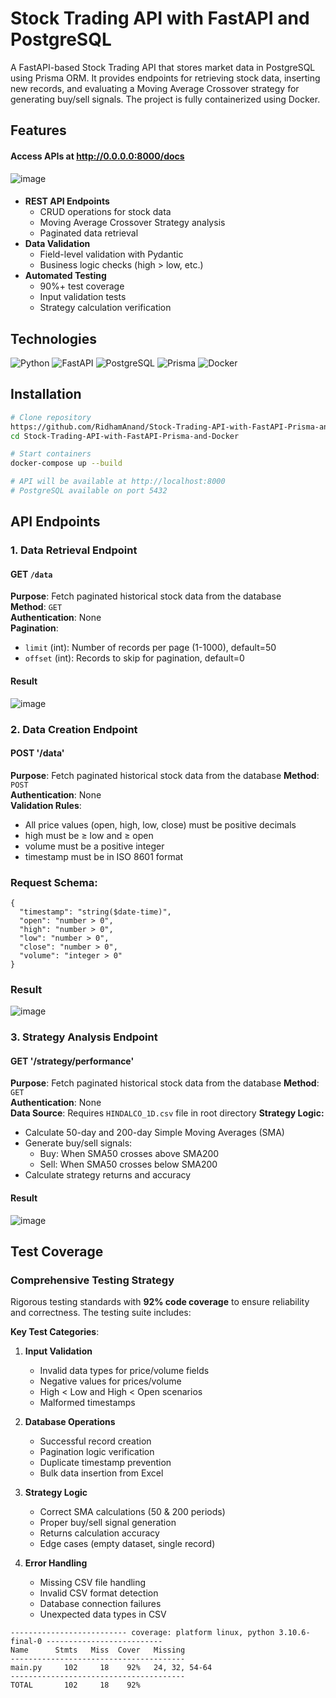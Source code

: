# Stock Trading API with FastAPI and PostgreSQL



A FastAPI-based Stock Trading API that stores market data in PostgreSQL using Prisma ORM. It provides endpoints for 
retrieving stock data, inserting new records, and evaluating a Moving Average Crossover strategy for generating buy/sell signals. The project is fully containerized using Docker.
## Features


#### Access APIs at http://0.0.0.0:8000/docs
![image](https://github.com/user-attachments/assets/d93e99e5-16b8-42a9-bc89-4c6460d0a0dc)

#### 

- **REST API Endpoints**
  - CRUD operations for stock data
  - Moving Average Crossover Strategy analysis
  - Paginated data retrieval
- **Data Validation**
  - Field-level validation with Pydantic
  - Business logic checks (high > low, etc.)
- **Automated Testing**
  - 90%+ test coverage
  - Input validation tests
  - Strategy calculation verification

## Technologies

![Python](https://img.shields.io/badge/Python-3.9+-blue?logo=python)
![FastAPI](https://img.shields.io/badge/FastAPI-0.68+-green?logo=fastapi)
![PostgreSQL](https://img.shields.io/badge/PostgreSQL-15+-blue?logo=postgresql)
![Prisma](https://img.shields.io/badge/Prisma-4.0+-black?logo=prisma)
![Docker](https://img.shields.io/badge/Docker-20.10+-blue?logo=docker)

## Installation

```bash
# Clone repository
https://github.com/RidhamAnand/Stock-Trading-API-with-FastAPI-Prisma-and-Docker.git
cd Stock-Trading-API-with-FastAPI-Prisma-and-Docker

# Start containers
docker-compose up --build

# API will be available at http://localhost:8000
# PostgreSQL available on port 5432
```

## API Endpoints
### **1. Data Retrieval Endpoint**

#### **GET** `/data`
**Purpose**: Fetch paginated historical stock data from the database  
**Method**: `GET`  
**Authentication**: None  
**Pagination**:
- `limit` (int): Number of records per page (1-1000), default=50
- `offset` (int): Records to skip for pagination, default=0

#### Result

![image](https://github.com/user-attachments/assets/aba2fc26-3bc1-4e06-8dc2-5d2445dcba77)


### **2. Data Creation Endpoint**
#### **POST** '/data'
**Purpose**: Fetch paginated historical stock data from the database
**Method**: `POST`  
**Authentication**: None  
**Validation Rules**:
- All price values (open, high, low, close) must be positive decimals
- high must be ≥ low and ≥ open
- volume must be a positive integer
- timestamp must be in ISO 8601 format

### Request Schema:
```
{
  "timestamp": "string($date-time)",
  "open": "number > 0",
  "high": "number > 0",
  "low": "number > 0",
  "close": "number > 0",
  "volume": "integer > 0"
}

```

### Result
![image](https://github.com/user-attachments/assets/faa8f5c9-d429-4187-a771-06c162adea8a)


### **3. Strategy Analysis Endpoint**
#### **GET** '/strategy/performance'
**Purpose**: Fetch paginated historical stock data from the database
**Method**: `GET`  
**Authentication**: None  
**Data Source**: Requires ```HINDALCO_1D.csv``` file in root directory
**Strategy Logic:**
- Calculate 50-day and 200-day Simple Moving Averages (SMA)
- Generate buy/sell signals:
  - Buy: When SMA50 crosses above SMA200
  - Sell: When SMA50 crosses below SMA200
- Calculate strategy returns and accuracy

#### Result 
![image](https://github.com/user-attachments/assets/9d9c3bcc-f684-465c-8a0c-bd25a96ebe6a)



## Test Coverage

### Comprehensive Testing Strategy

Rigorous testing standards with **92% code coverage** to ensure reliability and correctness. The testing suite includes:

**Key Test Categories**:
1. **Input Validation**
   - Invalid data types for price/volume fields
   - Negative values for prices/volume
   - High < Low and High < Open scenarios
   - Malformed timestamps

2. **Database Operations**
   - Successful record creation
   - Pagination logic verification
   - Duplicate timestamp prevention
   - Bulk data insertion from Excel

3. **Strategy Logic**
   - Correct SMA calculations (50 & 200 periods)
   - Proper buy/sell signal generation
   - Returns calculation accuracy
   - Edge cases (empty dataset, single record)

4. **Error Handling**
   - Missing CSV file handling
   - Invalid CSV format detection
   - Database connection failures
   - Unexpected data types in CSV

```
-------------------------- coverage: platform linux, python 3.10.6-final-0 --------------------------
Name      Stmts   Miss  Cover   Missing
---------------------------------------
main.py     102     18    92%   24, 32, 54-64
---------------------------------------
TOTAL       102     18    92%
```

